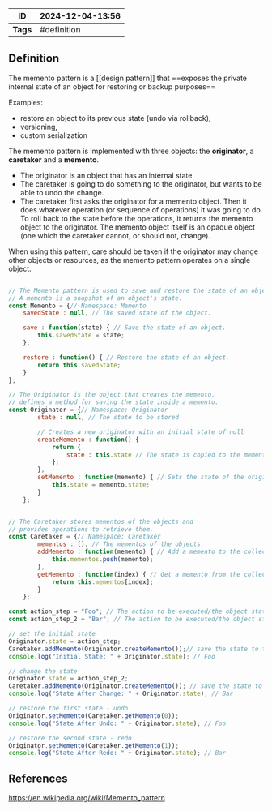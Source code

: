 | ID       | 2024-12-04-13:56 |
| -------- | ----------------- |
| **Tags** | #definition       |
## Definition

The memento pattern is a [[design pattern]] that ==exposes the private internal state of an object for restoring or backup purposes==

Examples:
- restore an object to its previous state (undo via rollback),
- versioning,
- custom serialization

The memento pattern is implemented with three objects: the **originator**, a **caretaker** and a **memento**. 
- The originator is an object that has an internal state
- The caretaker is going to do something to the originator, but wants to be able to undo the change.
- The caretaker first asks the originator for a memento object. Then it does whatever operation (or sequence of operations) it was going to do. To roll back to the state before the operations, it returns the memento object to the originator. The memento object itself is an opaque object (one which the caretaker cannot, or should not, change).

When using this pattern, care should be taken if the originator may change other objects or resources, as the memento pattern operates on a single object.


```javascript

// The Memento pattern is used to save and restore the state of an object.
// A memento is a snapshot of an object's state.
const Memento = {// Namespace: Memento
    savedState : null, // The saved state of the object.

    save : function(state) { // Save the state of an object.
        this.savedState = state;
    },

    restore : function() { // Restore the state of an object.
        return this.savedState;
    }
};

// The Originator is the object that creates the memento.
// defines a method for saving the state inside a memento.
const Originator = {// Namespace: Originator
        state : null, // The state to be stored

        // Creates a new originator with an initial state of null
        createMemento : function() { 
            return {
                state : this.state // The state is copied to the memento.
            };
        },
        setMemento : function(memento) { // Sets the state of the originator from a memento
            this.state = memento.state;
        }
    };


// The Caretaker stores mementos of the objects and
// provides operations to retrieve them.
const Caretaker = {// Namespace: Caretaker
        mementos : [], // The mementos of the objects.
        addMemento : function(memento) { // Add a memento to the collection.
            this.mementos.push(memento);
        },
        getMemento : function(index) { // Get a memento from the collection.
            return this.mementos[index];
        }
    };

const action_step = "Foo"; // The action to be executed/the object state to be stored.
const action_step_2 = "Bar"; // The action to be executed/the object state to be stored.

// set the initial state
Originator.state = action_step;
Caretaker.addMemento(Originator.createMemento());// save the state to the history
console.log("Initial State: " + Originator.state); // Foo

// change the state
Originator.state = action_step_2;
Caretaker.addMemento(Originator.createMemento()); // save the state to the history
console.log("State After Change: " + Originator.state); // Bar

// restore the first state - undo
Originator.setMemento(Caretaker.getMemento(0));
console.log("State After Undo: " + Originator.state); // Foo

// restore the second state - redo
Originator.setMemento(Caretaker.getMemento(1));
console.log("State After Redo: " + Originator.state); // Bar

```
## References
https://en.wikipedia.org/wiki/Memento_pattern
